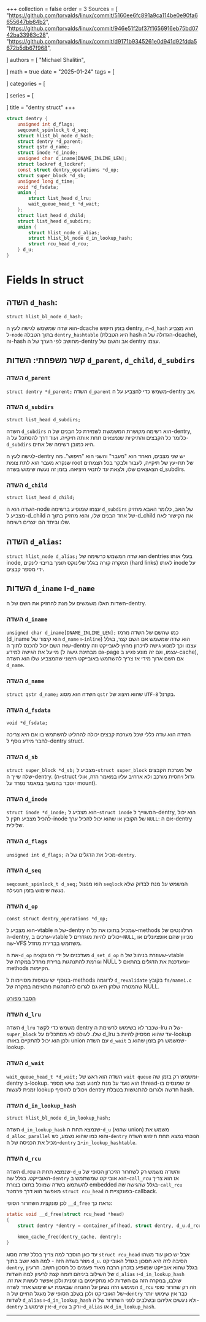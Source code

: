 +++
collection = false
order = 3
Sources = [
"https://github.com/torvalds/linux/commit/5160ee6fc891a9ca114be0e90fa6655647bb64b2",
"https://github.com/torvalds/linux/commit/946e51f2bf37f1656916eb75bd0742ba33983c28",
"https://github.com/torvalds/linux/commit/d9171b9345261e0d941d92fdda5672b5db67f968",

]
authors = [
"Michael Shalitin",

]
math = true
date = "2025-01-24"
tags = [

]
categories = [

]
series = [

]
title = "dentry struct"
+++


```c {linenos=inline}
struct dentry {
	unsigned int d_flags;
	seqcount_spinlock_t d_seq;
	struct hlist_bl_node d_hash;
	struct dentry *d_parent;
	struct qstr d_name;
	struct inode *d_inode;
	unsigned char d_iname[DNAME_INLINE_LEN];
	struct lockref d_lockref;
	const struct dentry_operations *d_op;
	struct super_block *d_sb;
	unsigned long d_time;
	void *d_fsdata;
	union {
		struct list_head d_lru;
		wait_queue_head_t *d_wait;
	};
	struct list_head d_child;
	struct list_head d_subdirs;
	union {
		struct hlist_node d_alias;
		struct hlist_bl_node d_in_lookup_hash;
		struct rcu_head d_rcu;
	} d_u;
}
```


# Fields In struct

## השדה `d_hash`:
`struct hlist_bl_node d_hash;`

הוא שדה שמשמש לגישה לעץ ה-dcache בזמן חיפוש dentry, ה-`d_hash` הוא מצביע ל-`node` בתוך הטבלה `dentry_hashtable` (היא הטבלת hash הגדולה של ה-dcache), וה-hash מחושב לפי הערך של ה-dentry אב והשם של dentry עצמו.


## קשר משפחתי: השדות `d_parent`, `d_child`, `d_subdirs`

### השדה `d_parent`
`struct dentry *d_parent;`
השדה `d_parent` משמש כדי להצביע על ה-dentry אב.

### השדה `d_subdirs`
`struct list_head d_subdirs;`

השדה `d_subdirs` הוא רשימה מקושרת המשמשת לשמירת כל הבנים של ה-dentry, כלומר כל הקבצים והתיקיות שנמצאים תחת אותה תיקייה.
ועוד דרך להסתכל על ה-`d_subdirs` היא כמובן רשימה של אחים.

לגישה לעץ ה-dentry יש שני מצבים, האחד הוא "מעבר" והשני הוא "חיפוש". מה שנקרא מעבר הוא לתת צומת root של תת-עץ של תיקייה, לעבור ולבקר בכל הצמתים הצאצאים שלו, ולצאת עד לתנאי היציאה. בזמן זה נעשה שימוש בשדה d_subdirs.

### השדה `d_child`
`struct list_head d_child;`

השדה הוא ה-node עצמו שמופיע ברשימה `d_subdirs` של האב, כלומר האבא מחזיק מצביע ל-d_child של אחד הבנים שלו, והוא מחזיק בתוך ה-d_child את הקישור לאח שלו וביחד הם יוצרים רשימה.

## השדה `d_alias`:
`struct hlist_node d_alias;`
הוא שדה המשמש כרשימה של dentries בעלי אותו inode, המקרה קורה בגלל שלינוקס תומך בריבוי לינקים (hard links) לאותו inode על ידי מספר קבצים.




## השדות `d_iname` ו-`d_name`

השדות האלו משמשים על מנת להחזיק את השם של ה-dentry.

### השדה `d_iname`
`unsigned char d_iname[DNAME_INLINE_LEN];`
כמו שהשם של השדה מרמז (d_iname הוא קיצור של `d_name` ו-`inline`) הוא שדה שמשמש אם השם קצר, בגלל שאז השם יכול להכנס לתוך ה-dentry עצמו וכך למנוע גישה לזיכרון מחוץ לאובייקט וזה מייעל את הגישה למידע (גם מבחינת גישה ל-page עצמו, וגם זה מונע פגיע ב-cache), אם השם ארוך מידי אז צריך להשתמש באובייקט חיצוני שהמצביע שלו הוא השדה `d_name`.


### השדה `d_name`
`struct qstr d_name;`
השדה הוא מסוג `qstr` שהוא היצוג של `UTF-8` בקרנל.




### השדה `d_fsdata`
`void *d_fsdata;`

השדה הוא שדה כללי שכל מערכת קבצים יכולה להחליט להשתמש בו אם היא צריכה לחבר מידע נוסף ל-dentry struct.




### השדה `d_sb`
`struct super_block *d_sb;`
מצביע ל-`struct super_block` של מערכת הקבצים שלה שייך ה-dentry.
(ה-struct גדול ויחסית מורכב ולא ארחיב עליו במאמר הזה, אולי יוסבר בהמשך במאמר נפרד על mount).

### השדה `d_inode`
`struct inode *d_inode;`
הוא מצביע ל-`struct inode` המשוייך ל-dentry, הוא יכול להכיל מצביע תקין ל-inode של הקובץ או שהוא יכול להכיל ערך `NULL`: אם ה-dentry שלילית.


### השדה `d_flags`
`unsigned int d_flags;`
מכיל את הדגלים של ה-`dentry`.



### השדה `d_seq`
`seqcount_spinlock_t d_seq;`
הוא מנעול `seqlock` המשמש על מנת לבדוק שלא נעשה שימוש בזמן הנעילה.

### השדה `d_op`
`const struct dentry_operations *d_op;`

הוא מצביע ל-vtable של ה-dentry שמכיל בתוכו את כל ה-methods הרלוונטים של ה-dentry, ערכים ב-vtable יכולים  להיות מוגדרים ל-`NULL`, מכיוון שהם אופציונלים או שה-VFS משתמש בברירת מחדל.

את ה-`d_op` מעדכנים על ידי הפונקציה `d_set_d_op` שעוזרת בניהול של ה-vtable וגורמת להתנהגות ברירת מחדל במקרה של NULL ומעדכנת את הדגלים בהתאם ל-methods הקיימות.

בנוסף יש עטיפות מסויימות ל-methods לדוגמה `d_revalidate` בקובץ `fs/namei.c` שהמטרה שלהן היא גם לגרום להתנהגות מתאימה במקרה של NULL.

 
[הסבר מפורט](https://www.kernel.org/doc/html/latest/filesystems/vfs.html#id3)

### השדה `d_lru`
השדה `d_lru` משמש כדי לקשר dentry שכבר לא בשימוש לרשימת ה-lru של ה-`super_block` שלו.
לעולם לא מסתכלים על d_lru עד שהוא מפסיק להיות ב-lookup ולכן הוא יכול להתקיים באותו union עם השדה `d_wait` שמשמש רק בזמן שהוא ב-lookup.




### השדה `d_wait`
`wait_queue_head_t *d_wait;`
השדה הוא ראש של `wait queue` ומשמש רק בזמן שה-dentry ב-lookup.
הוא נועד על מנת למנוע מצב שיש מספר thread-ים שמנסים בו זמנית לעשות lookup ויכולים להוסיף dentry חדשה ולגרום להתנגשות בטבלת hash.



### השדה `d_in_lookup_hash`
`struct hlist_bl_node d_in_lookup_hash;`

השדה `d_in_lookup_hash` שנמצא תחת ה-`d_u` (שהוא union) משמש את `d_alloc_parallel` והוא כמו שהוא נשמע, כש-`dentry` הנוכחי נמצא תחת חיפוש השדה מכיל את הכניסה של ה-`dentry` ב-`in_lookup_hashtable`.



### השדה `d_rcu`
השדה d_rcu שנמצא תחת ה-`d_u` והשדה משמש רק לשחרור הזיכרון הסופי של האובייקט.
בגלל שה-`dentry` הוא אובייקט שמשתמש ב-`call_rcu` אז הוא צריך להשתמש בשדה שמוכל בתוכו בצורת embedded בגלל שהגישה שה-`call_rcu` מאפשר הוא דרך פרמטר `struct rcu_head` בפונקציית ה-callback.

לכן פונקצית השחרור הסופי `__d_free` נראת כך:
```c {linenos=inline}
static void __d_free(struct rcu_head *head)
{
	struct dentry *dentry = container_of(head, struct dentry, d_u.d_rcu);

	kmem_cache_free(dentry_cache, dentry); 
}
```

עד כאן הוסבר למה צריך בכלל שדה מסוג `struct rcu_head` אבל יש כאן עוד משהו מוזר בשדה הזה - למה הוא יושב בתוך `d_u`. הסיבה לזה היא חסכון בגודל האובייקט `dentry`, בגלל שהוא אובייקט שמופיע בזכרון הרבה מאוד פעמים כל חסכון חשוב.
הרעיון של השילוב ביניהם דומה קצת לרעיון למה השדות `d_alias` ו-`d_in_lookup_hash` שולבו, במקרה הזה גם השדות לא מתקיימים בו זמנית ולכן אפשר לעשות את זה. המימוש הזה נשען על ההנחה שבאמת יש שימוש אחד לשדה `d_rcu` וזה רק שחרור סופי של האובייקט ולכן בשלב הסופי של מעגל החיים של ה-`dentry` כבר אין שימוש יותר לשדות  `d_alias` ו-`d_in_lookup_hash` ולא ניגשים אליהם ובשלבים לפני השחרור של ה-`dentry` אין שימוש ב-`d_rcu` ורק  ב-`d_alias` או `d_in_lookup_hash`.




---

